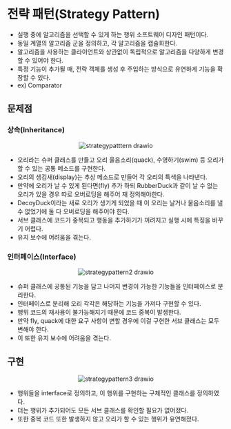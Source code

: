 # 전략 패턴(Strategy Pattern)

- 실행 중에 알고리즘을 선택할 수 있게 하는 행위 소프트웨어 디자인 패턴이다.
- 동일 계열의 알고리즘 군을 정의하고, 각 알고리즘을 캡슐화한다.
- 알고리즘을 사용하는 클라이언트와 상관없이 독립적으로 알고리즘을 다양하게 변경할 수 있어야 한다.
- 특정 기능이 추가될 때, 전략 객체를 생성 후 주입하는 방식으로 유연하게 기능을 확장할 수 있다.
- ex) Comparator

## 문제점

### 상속(Inheritance)

<div align="center">

![strategypatttern drawio](https://user-images.githubusercontent.com/50051656/151175581-00e1b7a1-59ef-4046-834a-7f6911013d2d.png)

</div>

- 오리라는 슈퍼 클래스를 만들고 오리 울음소리(quack), 수영하기(swim) 등 오리가 할 수 있는 공통 메소드를 구현한다.
- 오리의 생김새(display)는 추상 메소드로 만들어 각 오리의 특색을 나타낸다.
- 만약에 오리가 날 수 있게 된다면(fly) 추가 하되 RubberDuck과 같이 날 수 없는 오리가 있을 경우 따로 오버로딩을 해주어 재 정의해야한다.
- DecoyDuck이라는 새로 오리가 생기게 되었을 때 이 오리는 날거나 울음소리를 낼 수 없었기에 둘 다 오버로딩을 해주어야 한다.
- 서브 클래스에 코드가 중복되고 행동을 추가하기가 꺼려지고 실행 시에 특징을 바꾸기 어렵다.
- 유지 보수에 어려움을 겪는다.

### 인터페이스(Interface)

<div align="center">

![strategypattern2 drawio](https://user-images.githubusercontent.com/50051656/151175597-11ddaf05-186f-4cac-a162-da6ad0ce6ae8.png)

</div>

- 슈퍼 클래스에 공통된 기능을 담고 나머지 변경이 가능한 기능들을 인터페이스로 분리한다.
- 인터페이스로 분리해 오리 각각은 해당하는 기능을 가져다 구현할 수 있다.
- 행위 코드의 재사용이 불가능해지기 때문에 코드 중복이 발생한다.
- 만약 fly, quack에 대한 요구 사항이 변할 경우에 이걸 구현한 서브 클래스는 모두 변해야 한다.
- 이 또한 유지 보수에 어려움을 겪는다.

## 구현

<div align="center">

![strategypattern3 drawio](https://user-images.githubusercontent.com/50051656/151175609-1277a7fc-0296-492a-9615-b20b67e4a658.png)

</div>

- 행위들을 interface로 정의하고, 이 행위를 구현하는 구체적인 클래스를 정의하였다.
- 더는 행위가 추가되어도 모든 서브 클래스를 확인할 필요가 없어졌다.
- 또한 중복 코드 또한 발생하지 않고 오리가 할 수 있는 행위가 유연해졌다.